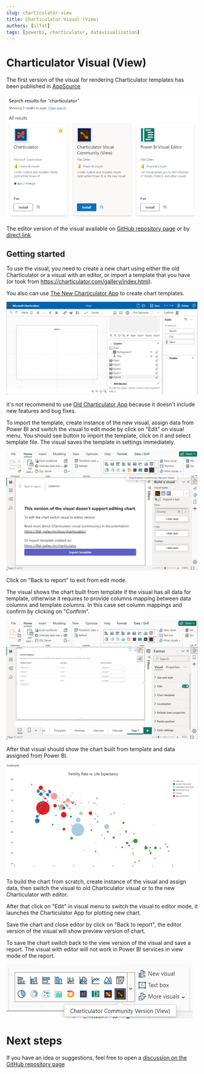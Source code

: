 ```yaml
---
slug: charticulator-view
title: Charticulator Visual (View)
authors: [ilfat]
tags: [powerbi, charticulator, datavisualization]
---
```


# Charticulator Visual (View)

The first version of the visual for rendering Charticulator templates has been published in [AppSource](https://appsource.microsoft.com/en-us/product/power-bi-visuals/ilfatgaliev1696579877540.charticulator_visual_community_view) 

![AppSource search result for Charticulator word](./appsource-search.png)

The editor version of the visual available on [GitHub repository page](https://github.com/zBritva/charticulator-visual-community/tree/master/charticulator-visual/docs) or by [direct link](charticulatorVisualCommunity_EDITOR.1.0.5.0.pbiviz)

## Getting started

To use the visual, you need to create a new chart using either the old Charticulator or a visual with an editor, or import a template that you have (or took from https://charticulator.com/gallery/index.html). 

You also can use [The New Charticulator App](https://ilfat-galiev.im/charticulator/) to create chart templates.

![The New Charticulator App](app.png)

it's not recommend to use [Old Charticulator App](https://charticulator.com/app/index.html) because it doesn't include new features and bug fixes.

To import the template, create instance of the new visual, assign data from Power BI and switch the visual to edit mode by click on "Edit" on visual menu. You should see button to import the template, click on it and select template file. The visual saves the template in settings immediately.

![Importing template](import.png)

Click on "Back to report" to exit from edit mode.

The visual shows the chart built from template if the visual has all data for template, otherwise it requires to provide columns mapping between data columns and template columns. In this case set column mappings and confirm by clicking on "Confirm".

![Mapping Power BI columns to template columns](./mapping.png)

After that visual should show the chart built from template and data assigned from Power BI.

![Visual sample](view-example1.png)

To build the chart from scratch, create instance of the visual and assign data, then switch the visual to old Charticulator visual or to the new Charticulator with editor.

After that click on "Edit" in visual menu to switch the visual to editor mode, it launches the Charticulator App for plotting new chart. 

Save the chart and close editor by click on "Back to report", the editor version of the visual will show preview version of chart.

To save the chart switch back to the view version of the visual and save a report. The visual with editor will not work in Power BI services in view mode of the report.

![Switching the visual to View version](switch-visual.png)

# Next steps

If you have an idea or suggestions, feel free to open a [discussion on the GitHub repository page](https://github.com/zBritva/charticulator-visual-community/discussions)

